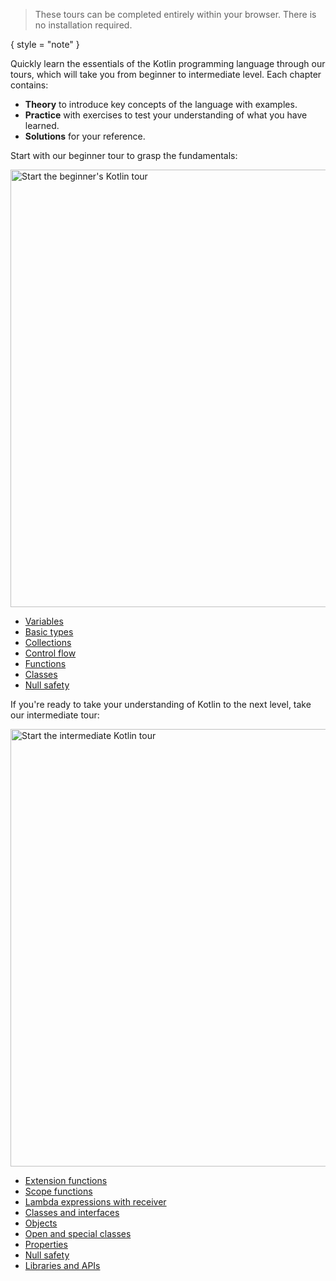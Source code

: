 [//]: # (title: Welcome to our tour of Kotlin!)

> These tours can be completed entirely within your browser. There is no installation required.
> 
{ style = "note" }

Quickly learn the essentials of the Kotlin programming language through our tours, which will take you from beginner to intermediate
level. Each chapter contains:

* **Theory** to introduce key concepts of the language with examples.
* **Practice** with exercises to test your understanding of what you have learned.
* **Solutions** for your reference.

Start with our beginner tour to grasp the fundamentals:

<a href="kotlin-tour-hello-world.md"><img src="start-beginner-tour.svg" width="700" alt="Start the beginner's Kotlin tour" style="block"/></a>

<deflist collapsible="true">
    <def title="Beginner tour contents" default-state="collapsed">
        <ul>
            <li><a href="kotlin-tour-hello-world.md">Variables</a></li>
            <li><a href="kotlin-tour-basic-types.md">Basic types</a></li>
            <li><a href="kotlin-tour-collections.md">Collections</a></li>
            <li><a href="kotlin-tour-control-flow.md">Control flow</a></li>
            <li><a href="kotlin-tour-functions.md">Functions</a></li>
            <li><a href="kotlin-tour-classes.md">Classes</a></li>
            <li><a href="kotlin-tour-null-safety.md">Null safety</a></li>
        </ul>
    </def>
</deflist>

If you're ready to take your understanding of Kotlin to the next level, take our intermediate tour:

<a href="kotlin-tour-intermediate-extension-functions.md"><img src="start-intermediate-tour.svg" width="700" alt="Start the intermediate Kotlin tour" style="block"/></a>

<deflist collapsible="true">
    <def title="Intermediate tour contents" default-state="collapsed">
        <ul>
            <li><a href="kotlin-tour-intermediate-extension-functions.md">Extension functions</a></li>
            <li><a href="kotlin-tour-intermediate-scope-functions.md">Scope functions</a></li>
            <li><a href="kotlin-tour-intermediate-lambdas-receiver.md">Lambda expressions with receiver</a></li>
            <li><a href="kotlin-tour-intermediate-classes-interfaces.md">Classes and interfaces</a></li>
            <li><a href="kotlin-tour-intermediate-objects.md">Objects</a></li>
            <li><a href="kotlin-tour-intermediate-open-special-classes.md">Open and special classes</a></li>
            <li><a href="kotlin-tour-intermediate-properties.md">Properties</a></li>
            <li><a href="kotlin-tour-intermediate-null-safety.md">Null safety</a></li>
            <li><a href="kotlin-tour-intermediate-libraries-and-apis.md">Libraries and APIs</a></li>
        </ul>
    </def>
</deflist>